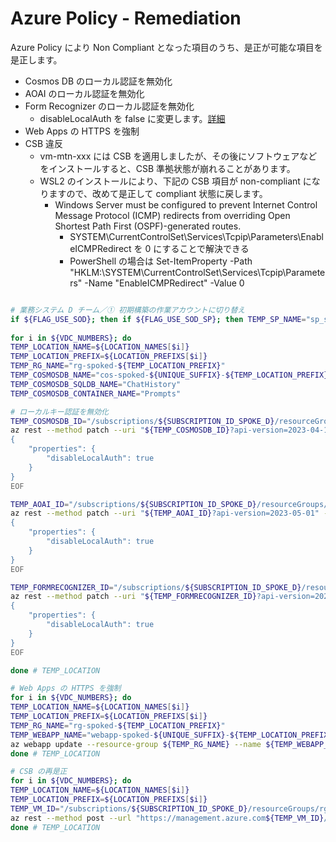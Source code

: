 # Azure Policy - Remediation

Azure Policy により Non Compliant となった項目のうち、是正が可能な項目を是正します。

- Cosmos DB のローカル認証を無効化
- AOAI のローカル認証を無効化
- Form Recognizer のローカル認証を無効化
  - disableLocalAuth を false に変更します。[詳細](https://docs.microsoft.com/azure/cosmos-db/how-to-setup-rbac#disable-local-auth)
- Web Apps の HTTPS を強制
- CSB 違反
  - vm-mtn-xxx には CSB を適用しましたが、その後にソフトウェアなどをインストールすると、CSB 準拠状態が崩れることがあります。
  - WSL2 のインストールにより、下記の CSB 項目が non-compliant になりますので、改めて是正して compliant 状態に戻します。
    - Windows Server must be configured to prevent Internet Control Message Protocol (ICMP) redirects from overriding Open Shortest Path First (OSPF)-generated routes.
      - SYSTEM\CurrentControlSet\Services\Tcpip\Parameters\EnableICMPRedirect を 0 にすることで解決できる
      - PowerShell の場合は Set-ItemProperty -Path "HKLM:\SYSTEM\CurrentControlSet\Services\Tcpip\Parameters" -Name "EnableICMPRedirect" -Value 0

```bash

# 業務システム D チーム／① 初期構築の作業アカウントに切り替え
if ${FLAG_USE_SOD}; then if ${FLAG_USE_SOD_SP}; then TEMP_SP_NAME="sp_spoked_dev"; az login --service-principal --username ${SP_APP_IDS[${TEMP_SP_NAME}]} --password "${SP_PWDS[${TEMP_SP_NAME}]}" --tenant ${PRIMARY_DOMAIN_NAME} --allow-no-subscriptions; else az account clear; az login -u "user_spoked_dev@${PRIMARY_DOMAIN_NAME}" -p "${ADMIN_PASSWORD}"; fi; fi
 
for i in ${VDC_NUMBERS}; do
TEMP_LOCATION_NAME=${LOCATION_NAMES[$i]}
TEMP_LOCATION_PREFIX=${LOCATION_PREFIXS[$i]}
TEMP_RG_NAME="rg-spoked-${TEMP_LOCATION_PREFIX}"
TEMP_COSMOSDB_NAME="cos-spoked-${UNIQUE_SUFFIX}-${TEMP_LOCATION_PREFIX}"
TEMP_COSMOSDB_SQLDB_NAME="ChatHistory"
TEMP_COSMOSDB_CONTAINER_NAME="Prompts"

# ローカルキー認証を無効化
TEMP_COSMOSDB_ID="/subscriptions/${SUBSCRIPTION_ID_SPOKE_D}/resourceGroups/rg-spoked-${TEMP_LOCATION_PREFIX}/providers/Microsoft.DocumentDB/databaseAccounts/${TEMP_COSMOSDB_NAME}"
az rest --method patch --uri "${TEMP_COSMOSDB_ID}?api-version=2023-04-15" --body @- <<EOF
{
    "properties": {
        "disableLocalAuth": true
    }
}
EOF

TEMP_AOAI_ID="/subscriptions/${SUBSCRIPTION_ID_SPOKE_D}/resourceGroups/rg-spoked-${TEMP_LOCATION_PREFIX}/providers/Microsoft.CognitiveServices/accounts/aoai-spoked-${UNIQUE_SUFFIX}-${TEMP_LOCATION_PREFIX}"
az rest --method patch --uri "${TEMP_AOAI_ID}?api-version=2023-05-01" --body @- <<EOF
{
    "properties": {
        "disableLocalAuth": true
    }
}
EOF

TEMP_FORMRECOGNIZER_ID="/subscriptions/${SUBSCRIPTION_ID_SPOKE_D}/resourceGroups/rg-spoked-${TEMP_LOCATION_PREFIX}/providers/Microsoft.CognitiveServices/accounts/fmr-spoked-${UNIQUE_SUFFIX}-${TEMP_LOCATION_PREFIX}"
az rest --method patch --uri "${TEMP_FORMRECOGNIZER_ID}?api-version=2023-05-01" --body @- <<EOF
{
    "properties": {
        "disableLocalAuth": true
    }
}
EOF

done # TEMP_LOCATION

# Web Apps の HTTPS を強制
for i in ${VDC_NUMBERS}; do
TEMP_LOCATION_NAME=${LOCATION_NAMES[$i]}
TEMP_LOCATION_PREFIX=${LOCATION_PREFIXS[$i]}
TEMP_RG_NAME="rg-spoked-${TEMP_LOCATION_PREFIX}"
TEMP_WEBAPP_NAME="webapp-spoked-${UNIQUE_SUFFIX}-${TEMP_LOCATION_PREFIX}"
az webapp update --resource-group ${TEMP_RG_NAME} --name ${TEMP_WEBAPP_NAME} --set httpsOnly=true --subscription ${SUBSCRIPTION_ID_SPOKE_D}
done # TEMP_LOCATION

# CSB の再是正
for i in ${VDC_NUMBERS}; do
TEMP_LOCATION_NAME=${LOCATION_NAMES[$i]}
TEMP_LOCATION_PREFIX=${LOCATION_PREFIXS[$i]}
TEMP_VM_ID="/subscriptions/${SUBSCRIPTION_ID_SPOKE_D}/resourceGroups/rg-spokedmtn-${TEMP_LOCATION_PREFIX}/providers/Microsoft.Compute/virtualMachines/vm-mtn-${TEMP_LOCATION_PREFIX}"
az rest --method post --url "https://management.azure.com${TEMP_VM_ID}/runCommand?api-version=2023-03-01" --body "{\"commandId\":\"RunPowerShellScript\",\"script\":[\"Set-ItemProperty -Path 'HKLM:\\SYSTEM\\CurrentControlSet\\Services\\Tcpip\\Parameters' -Name 'EnableICMPRedirect' -Value 0\"]}"
done # TEMP_LOCATION

```
